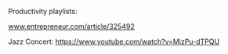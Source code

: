  Productivity playlists:

 www.entrepreneur.com/article/325492

 Jazz Concert: https://www.youtube.com/watch?v=MizPu-dTPQU
